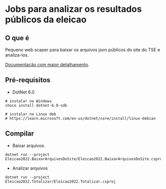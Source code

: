 # Jobs para analizar os resultados públicos da eleicao

## O que é

Pequeno web scaper para baixar os arquivos json públicos do site do TSE e analiza-los.

[Documentação com maior detalhamento](Documentacao/README.md).


## Pré-requisitos

* DotNet 6.0
```
# instalar no Windows
choco install dotnet-6.0-sdk

# instalar no Linux deb
# https://learn.microsoft.com/en-us/dotnet/core/install/linux-debian
```

## Compilar

- Baixar arquivos.
```
dotnet run --project Eleicao2022.BaixarArquivosDoSite/Eleicao2022.BaixarArquivosDoSite.csproj
```

- Analizar arquivos
```
dotnet run --project Eleicao2022.Totalizar/Eleicao2022.Totalizar.csproj
```
